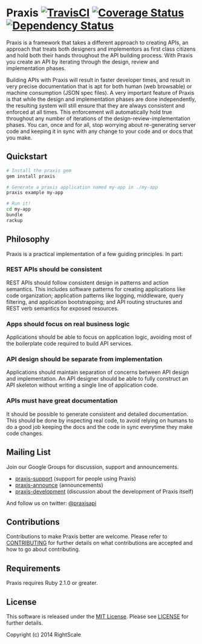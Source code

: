 # Praxis [![TravisCI][travis-img-url]][travis-ci-url] [![Coverage Status][coveralls-img-url]][coveralls-url] [![Dependency Status][gemnasium-img-url]][gemnasium-url]

[travis-img-url]: https://travis-ci.org/rightscale/praxis.svg?branch=master
[travis-ci-url]:https://travis-ci.org/rightscale/praxis
[coveralls-img-url]:https://coveralls.io/repos/rightscale/praxis/badge.svg?branch=master&service=github
[coveralls-url]:https://coveralls.io/github/rightscale/praxis?branch=master
[gemnasium-img-url]:https://gemnasium.com/rightscale/praxis.svg
[gemnasium-url]:https://gemnasium.com/rightscale/praxis

Praxis is a framework that takes a different approach to creating APIs, an approach that treats both designers and implementors as first class citizens and hold both their hands throughout the API building process. With Praxis you create an API by iterating through the design, review and implementation phases.

Building APIs with Praxis will result in faster developer times, and result in very precise documentation that is apt for both human (web browsable) or machine consumption (JSON spec files). A very important feature of Praxis is that while the design and implementation phases are done independently, the resulting system will still ensure that they are always consistent and enforced at all times. This enforcement will automatically hold true throughout any number of iterations of the design-review-implementation phases. You can, once
and for all, stop worrying about re-generating server code and keeping it in sync with any change to your code and or docs that you make.

## Quickstart
```bash
# Install the praxis gem
gem install praxis

# Generate a praxis application named my-app in ./my-app
praxis example my-app

# Run it!
cd my-app
bundle
rackup
```

## Philosophy
Praxis is a practical implementation of a few guiding principles. In part:

### REST APIs should be consistent
REST APIs should follow consistent design in patterns and action semantics.
This includes software patterns for creating applications like code
organization; application patterns like logging, middleware, query filtering,
and application bootstrapping; and API routing structures and REST verb
semantics for exposed resources.

### Apps should focus on real business logic
Applications should be able to focus on application logic, avoiding most of the
boilerplate code required to build API services.

### API design should be separate from implementation
Applications should maintain separation of concerns between API design and
implementation. An API designer should be able to fully construct an API
skeleton without writing a single line of application code.

### APIs must have great documentation
It should be possible to generate consistent and detailed documentation. This
should be done by inspecting real code, to avoid relying on humans to do a good
job keeping the docs and the code in sync everytime they make code changes.

## Mailing List
Join our Google Groups for discussion, support and announcements.
* [praxis-support](http://groups.google.com/d/forum/praxis-support) (support for people using
  Praxis)
* [praxis-announce](http://groups.google.com/d/forum/praxis-announce) (announcements)
* [praxis-development](http://groups.google.com/d/forum/praxis-development) (discussion about the
  development of Praxis itself)

And follow us on twitter: [@praxisapi](http://twitter.com/praxisapi)

## Contributions
Contributions to make Praxis better are welcome. Please refer to
[CONTRIBUTING](https://github.com/rightscale/praxis/blob/master/CONTRIBUTING.md)
for further details on what contributions are accepted and how to go about
contributing.

## Requirements
Praxis requires Ruby 2.1.0 or greater.

## License

This software is released under the [MIT License](http://www.opensource.org/licenses/MIT). Please see  [LICENSE](LICENSE) for further details.

Copyright (c) 2014 RightScale
